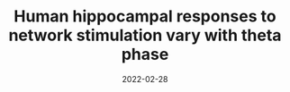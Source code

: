 ---
title: "Human hippocampal responses to network stimulation vary with theta phase"
collection: publications
excerpt:
date: 2022-02-28
venue: 'bioRxiv'
paperurl: 'https://www.biorxiv.org/content/10.1101/2022.02.28.482345v1'
citation: 'Lurie, S.M., Kragel, J.E., Schuele, S.U., & Voss, J.L. (under review). &quot;Human hippocampal responses to network stimulation vary with theta phase&quot; <i>bioRxiv</i>.'
---